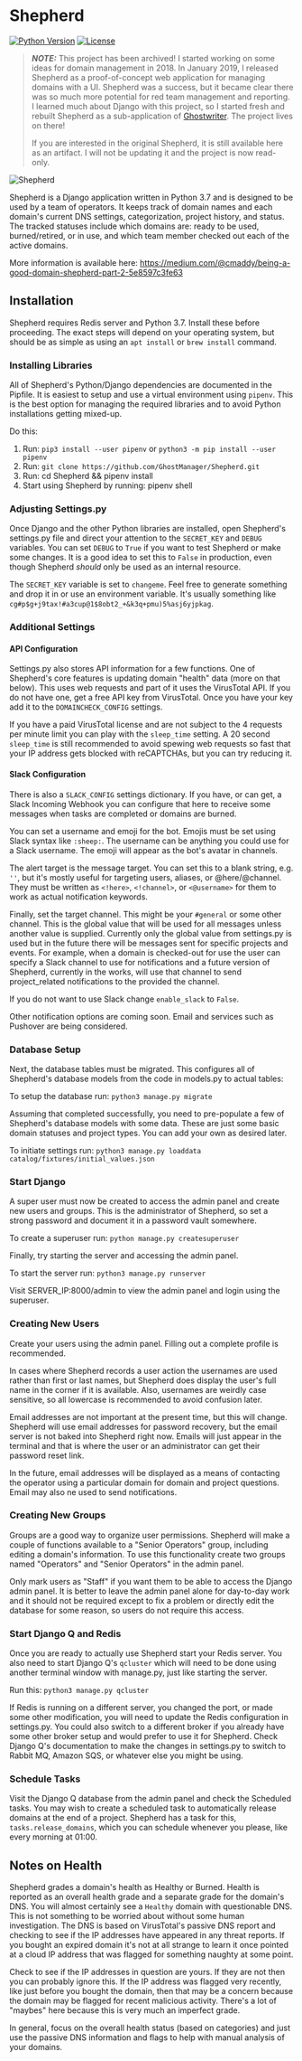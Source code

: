 # Shepherd

[![Python Version](https://img.shields.io/badge/Python-3.7-brightgreen.svg)](.) [![License](https://img.shields.io/badge/License-BSD3-darkred.svg)](.)

> **_NOTE:_**  This project has been archived! I started working on some ideas for domain management in 2018. In January 2019,
> I released Shepherd as a proof-of-concept web application for managing domains with a UI. Shepherd was a success, but
> it became clear there was so much more potential for red team management and reporting. I learned much about Django with
> this project, so I started fresh and rebuilt Shepherd as a sub-application of [Ghostwriter](https://github.com/GhostManager/Ghostwriter).
> The project lives on there!
> 
> If you are interested in the original Shepherd, it is still available here as an artifact. I will not be updating it
> and the project is now read-only.

![Shepherd](https://github.com/GhostManager/Shepherd/raw/master/Shepherd.jpg)

Shepherd is a Django application written in Python 3.7 and is designed to be used by a team of operators. It keeps track of domain names and each domain's current DNS settings, categorization, project history, and status. The tracked statuses include which domains are: ready to be used, burned/retired, or in use, and which team member checked out each of the active domains.

More information is available here: https://medium.com/@cmaddy/being-a-good-domain-shepherd-part-2-5e8597c3fe63

## Installation

Shepherd requires Redis server and Python 3.7. Install these before proceeding. The exact steps will depend on your operating system, but should be as simple as using an `apt install` or `brew install` command.

### Installing Libraries

All of Shepherd's Python/Django dependencies are documented in the Pipfile. It is easiest to setup and use a virtual environment using `pipenv`. This is the best option for managing the required libraries and to avoid Python installations getting mixed-up.

Do this:

1. Run: `pip3 install --user pipenv` or `python3 -m pip install --user pipenv`
2. Run: `git clone https://github.com/GhostManager/Shepherd.git`
3. Run: cd Shepherd && pipenv install
4. Start using Shepherd by running: pipenv shell

### Adjusting Settings.py

Once Django and the other Python libraries are installed, open Shepherd's settings.py file and direct your attention to the `SECRET_KEY` and `DEBUG` variables. You can set `DEBUG` to `True` if you want to test Shepherd or make some changes. It is a good idea to set this to `False` in production, even though Shepherd _should_ only be used as an internal resource.

The `SECRET_KEY` variable is set to `changeme`. Feel free to generate something and drop it in or use an environment variable. It's usually something like `cg#p$g+j9tax!#a3cup@1$8obt2_+&k3q+pmu)5%asj6yjpkag`.

### Additional Settings

#### API Configuration

Settings.py also stores API information for a few functions. One of Shepherd's core features is updating domain "health" data (more on that below). This uses web requests and part of it uses the VirusTotal API. If you do not have one, get a free API key from VirusTotal. Once you have your key add it to the `DOMAINCHECK_CONFIG` settings.

If you have a paid VirusTotal license and are not subject to the 4 requests per minute limit you can play with the `sleep_time` setting. A 20 second `sleep_time` is still recommended to avoid spewing web requests so fast that your IP address gets blocked with reCAPTCHAs, but you can try reducing it.

#### Slack Configuration

There is also a `SLACK_CONFIG` settings dictionary. If you have, or can get, a Slack Incoming Webhook you can configure that here to receive some messages when tasks are completed or domains are burned.

You can set a username and emoji for the bot. Emojis must be set using Slack syntax like `:sheep:`. The username can be anything you could use for a Slack username. The emoji will appear as the bot's avatar in channels.

The alert target is the message target. You can set this to a blank string, e.g. `''`, but it's mostly useful for targeting users, aliases, or @here/@channel. They must be written as `<!here>`, `<!channel>`, or `<@username>` for them to work as actual notification keywords.

Finally, set the target channel. This might be your `#general` or some other channel. This is the global value that will be used for all messages unless another value is supplied. Currently only the global value from settings.py is used but in the future there will be messages sent for specific projects and events. For example, when a domain is checked-out for use the user can specify a Slack channel to use for notifications and a future version of Shepherd, currently in the works, will use that channel to send project_related notifications to the provided the channel.

If you do not want to use Slack change `enable_slack` to `False`.

Other notification options are coming soon. Email and services such as Pushover are being considered.

### Database Setup

Next, the database tables must be migrated. This configures all of Shepherd's database models from the code in models.py to actual tables:

To setup the database run: `python3 manage.py migrate`

Assuming that completed successfully, you need to pre-populate a few of Shepherd's database models with some data. These are just some basic domain statuses and project types. You can add your own as desired later.

To initiate settings run: `python3 manage.py loaddata catalog/fixtures/initial_values.json`

### Start Django

A super user must now be created to access the admin panel and create new users and groups. This is the administrator of Shepherd, so set a strong password and document it in a password vault somewhere.

To create a superuser run: `python manage.py createsuperuser`

Finally, try starting the server and accessing the admin panel.

To start the server run: `python3 manage.py runserver`

Visit SERVER_IP:8000/admin to view the admin panel and login using the superuser.

### Creating New Users

Create your users using the admin panel. Filling out a complete profile is recommended.

In cases where Shepherd records a user action the usernames are used rather than first or last names, but Shepherd does display the user's full name in the corner if it is available. Also, usernames are weirdly case sensitive, so all lowercase is recommended to avoid confusion later.

Email addresses are not important at the present time, but this will change. Shepherd will use email addresses for password recovery, but the email server is not baked into Shepherd right now. Emails will just appear in the terminal and that is where the user or an administrator can get their password reset link.

In the future, email addresses will be displayed as a means of contacting the operator using a particular domain for domain and project questions. Email may also ne used to send notifications.

### Creating New Groups

Groups are a good way to organize user permissions. Shepherd will make a couple of functions available to a "Senior Operators" group, including editing a domain's information. To use this functionality create two groups named "Operators" and "Senior Operators" in the admin panel.

Only mark users as "Staff" if you want them to be able to access the Django admin panel. It is better to leave the admin panel alone for day-to-day work and it should not be required except to fix a problem or directly edit the database for some reason, so users do not require this access.

### Start Django Q and Redis

Once you are ready to actually use Shepherd start your Redis server. You also need to start Django Q's `qcluster` which will need to be done using another terminal window with manage.py, just like starting the server.

Run this: `python3 manage.py qcluster`

If Redis is running on a different server, you changed the port, or made some other modification, you will need to update the Redis configuration in settings.py. You could also switch to a different broker if you already have some other broker setup and would prefer to use it for Shepherd. Check Django Q's documentation to make the changes in settings.py to switch to Rabbit MQ, Amazon SQS, or whatever else you might be using.

### Schedule Tasks

Visit the Django Q database from the admin panel and check the Scheduled tasks. You may wish to create a scheduled task to automatically release domains at the end of a project. Shepherd has a task for this, `tasks.release_domains`, which you can schedule whenever you please, like every morning at 01:00.

## Notes on Health

Shepherd grades a domain's health as Healthy or Burned. Health is reported as an overall health grade and a separate grade for the domain's DNS. You will almost certainly see a `Healthy` domain with questionable DNS. This is not something to be worried about without some human investigation. The DNS is based on VirusTotal's passive DNS report and checking to see if the IP addresses have appeared in any threat reports. If you bought an expired domain it's not at all strange to learn it once pointed at a cloud IP address that was flagged for something naughty at some point.

Check to see if the IP addresses in question are yours. If they are not then you can probably ignore this. If the IP address was flagged very recently, like just before you bought the domain, then that may be a concern because the domain may be flagged for recent malicious activity.  There's a lot of "maybes" here because this is very much an imperfect grade.

In general, focus on the overall health status (based on categories) and just use the passive DNS information and flags to help with manual analysis of your domains.
